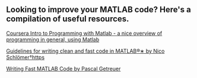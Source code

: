 ## Looking to improve your MATLAB code? Here's a compilation of useful resources. 


[Coursera Intro to Programming with Matlab - a nice overview of programming in general, using Matlab](https://www.coursera.org/learn/matlab)

[Guidelines for writing clean and fast code in MATLAB®∗ by Nico Schlömer†https](https://github.mit.edu/kanlab/lab/blob/master/documents/codingInMatlab/matlab-guidelines-2.pdf)

[Writing Fast MATLAB Code by Pascal Getreuer](https://github.mit.edu/kanlab/lab/blob/master/documents/codingInMatlab/matopt.pdf)

